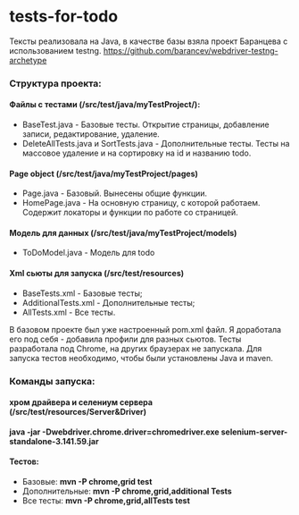 # tests-for-todo

Тексты реализовала на Java, в качестве базы взяла проект Баранцева с использованием testng.
https://github.com/barancev/webdriver-testng-archetype

### Структура проекта:
#### Файлы с тестами (/src/test/java/myTestProject/):
- BaseTest.java - Базовые тесты. Открытие страницы, добавление записи, редактирование, удаление.
- DeleteAllTests.java и SortTests.java - Дополнительные тесты. Тесты на массовое удаление и на сортировку на id и названию todo.

#### Page object (/src/test/java/myTestProject/pages)
- Page.java - Базовый. Вынесены общие функции.
- HomePage.java - На основную страницу, с которой работаем. Содержит локаторы и функции по работе со страницей.

#### Модель для данных (/src/test/java/myTestProject/models)
- ToDoModel.java - Модель для todo

#### Xml сьюты для запуска (/src/test/resources)
- BaseTests.xml - Базовые тесты;
- AdditionalTests.xml - Дополнительные тесты;
- AllTests.xml - Все тесты.

В базовом проекте был уже настроенный pom.xml файл. Я доработала его под себя - добавила профили для разных сьютов.
Тесты разработала под Chrome, на других браузерах не запускала. 
Для запуска тестов необходимо, чтобы были установлены Java и maven. 

### Команды запуска:
#### хром драйвера и селениум сервера (/src/test/resources/Server&Driver)
**java -jar -Dwebdriver.chrome.driver=chromedriver.exe selenium-server-standalone-3.141.59.jar**
#### Тестов:
- Базовые: **mvn -P chrome,grid test**
- Дополнительные: **mvn -P chrome,grid,additional Tests**
- Все тесты: **mvn -P chrome,grid,allTests test**
